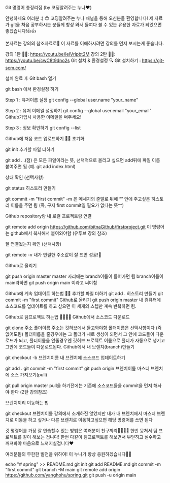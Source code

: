 Git 명령어 총정리집 (by 코딩알려주는 누나❤)


안녕하세요 여러분 :) 😊 코딩알려주는 누나 채널을 통해 오신분들 환영합니다! 제 자료가 git을 처음 공부하시는 분들께 항상 와서 들여다 볼 수 있는 유용한 자료가 되었으면 좋겠습니다!👍👍

본자료는 강의의 참조자료로📘 이 자료를 이해하시려면 강의를 먼저 보시는게 좋습니다.

강의 1탄 👩‍🏫: https://youtu.be/lelVripbt2M
강의 2탄 👩‍🏫: https://youtu.be/cwC8t9dno2s
Git 설치 & 환경설정 🔍
Git 설치하기 : https://git-scm.com/

설치 완료 후 Git bash 열기

git bash 에서 환경설정 하기

Step 1 : 유저이름 설정
git config --global user.name "your_name"


Step 2 : 유저 이메일 설정하기
git config --global user.email "your_email"
Github가입시 사용한 이메일을 써주세요!



Step 3 : 정보 확인하기
git config --list


Github에 처음 코드 업로드하기 🏋️‍♂️
초기화

git init
추가할 파일 더하기

git add .
.(점) 은 모든 파일이라는 뜻, 선택적으로 올리고 싶으면 add뒤에 파일 이름 붙여주면 됨 (예. git add index.html)

상태 확인 (선택사항)

git status
히스토리 만들기

git commit -m "first commit"
-m 은 메세지의 준말로 뒤에 “” 안에 주고싶은 히스토리 이름을 주면 됨 (즉, 구지 first commit일 필요가 없다는 뜻^^)

Github repository랑 내 로컬 프로젝트랑 연결

git remote add origin https://github.com/bitnaGithub/firstproject.git
이 명령어는 github에서 복사해서 붙여와야함 (유투브 강의 참조)

잘 연결됬는지 확인 (선택사항)

git remote -v
내가 연결한 주소값이 잘 뜨면 성공!🎇

Github로 올리기

git push origin master
master 자리에는 branch이름이 들어가면 됨 branch이름이 main라하면 git push origin main 이라고 써야함

Github에 계속 업데이트 하는법 🤹‍♂️
추가할 파일 더하기
git add .
히스토리 만들기
git commit -m "first commit"
Github로 올리기
git push origin master
내 컴퓨터에 소스코드를 업데이트를 하고 싶으면 이 세개의 스텝만 계속 반복하면 됨.

Github로 팀프로젝트 하는법 👨‍👩‍👧‍👦
Github에서 소스코드 다운로드

git clone 주소 폴더이름
주소는 깃허브에서 들고와야함
폴더이름은 선택사항이다 (즉 없어도됨) 폴더이름을 줄경우에는 그 폴더가 새로 생성이 되면서 그 안에 코드들이 다운로드가 되고, 폴더이름을 안줄경우엔 깃허브 프로젝트 이름으로 폴더가 자동으로 생기고 그안에 코드들이 다운로드된다.
Github에서 내 브렌치(branch)만들기

git checkout -b 브렌치이름
내 브렌치에 소스코드 업데이트하기

git add .
git commit -m "first commit"
git push origin 브렌치이름
마스터 브렌치에 소스 가져오기(pull)

git pull origin master
pull을 하기전에는 기존에 소스코드들을 commit을 먼저 해놔야 한다 (2탄 강의참조)

브렌치끼리 이동하는 법

git checkout 브렌치이름
강의에서 소개하진 않았지만 내가 내 브렌치에서 마스터 브렌치로 이동을 하고 싶거나 다른 브렌치로 이동하고싶으면 해당 명령어를 쓰면 된다

깃 명령어를 가장 잘 연습할수 있는 방법은 여러분이 친구끼리👨‍👩‍👧‍👧 한번 뭉쳐서 팀 프로젝트를 같이 해보는 겁니다! 한번 다같이 팀프로젝트를 해보면서 부딛히고 실수하고 깨져봐야 마음으로 느껴지실겁니다❤

여러분들의 무한한 발전을 위하여! 이 누나가 항상 응원하겠습니다🚀🚀


echo "# spring" >> README.md
git init
git add README.md
git commit -m "first commit"
git branch -M main
git remote add origin https://github.com/yanghohu/spring.git
git push -u origin main